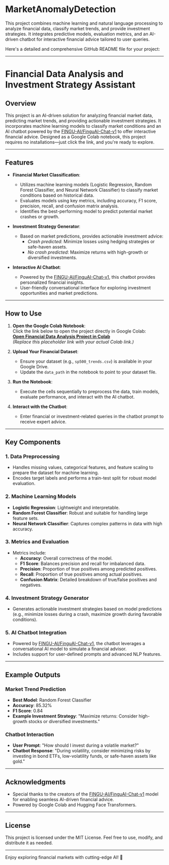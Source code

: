 # MarketAnomalyDetection
This project combines machine learning and natural language processing to analyze financial data, classify market trends, and provide investment strategies. It integrates predictive models, evaluation metrics, and an AI-driven chatbot for interactive financial advice tailored to user queries.


Here's a detailed and comprehensive GitHub README file for your project:  

---

# Financial Data Analysis and Investment Strategy Assistant  

## Overview  
This project is an AI-driven solution for analyzing financial market data, predicting market trends, and providing actionable investment strategies. It incorporates machine learning models to classify market conditions and an AI chatbot powered by the [FINGU-AI/FinguAI-Chat-v1](https://huggingface.co/FINGU-AI/FinguAI-Chat-v1) to offer interactive financial advice. Designed as a Google Colab notebook, this project requires no installations—just click the link, and you're ready to explore.  

---

## Features  
- **Financial Market Classification**:  
   - Utilizes machine learning models (Logistic Regression, Random Forest Classifier, and Neural Network Classifier) to classify market conditions based on historical data.  
   - Evaluates models using key metrics, including accuracy, F1 score, precision, recall, and confusion matrix analysis.  
   - Identifies the best-performing model to predict potential market crashes or growth.  

- **Investment Strategy Generator**:  
   - Based on market predictions, provides actionable investment advice:  
     - *Crash predicted*: Minimize losses using hedging strategies or safe-haven assets.  
     - *No crash predicted*: Maximize returns with high-growth or diversified investments.  

- **Interactive AI Chatbot**:  
   - Powered by the [FINGU-AI/FinguAI-Chat-v1](https://huggingface.co/FINGU-AI/FinguAI-Chat-v1), this chatbot provides personalized financial insights.  
   - User-friendly conversational interface for exploring investment opportunities and market predictions.  

---

## How to Use  
1. **Open the Google Colab Notebook**:  
   Click the link below to open the project directly in Google Colab:  
   [**Open Financial Data Analysis Project in Colab**](https://colab.research.google.com/)  
   *(Replace this placeholder link with your actual Colab link.)*  

2. **Upload Your Financial Dataset**:  
   - Ensure your dataset (e.g., `sp500_trends.csv`) is available in your Google Drive.  
   - Update the `data_path` in the notebook to point to your dataset file.  

3. **Run the Notebook**:  
   - Execute the cells sequentially to preprocess the data, train models, evaluate performance, and interact with the AI chatbot.  

4. **Interact with the Chatbot**:  
   - Enter financial or investment-related queries in the chatbot prompt to receive expert advice.  

---

## Key Components  

### 1. Data Preprocessing  
- Handles missing values, categorical features, and feature scaling to prepare the dataset for machine learning.  
- Encodes target labels and performs a train-test split for robust model evaluation.  

### 2. Machine Learning Models  
- **Logistic Regression**: Lightweight and interpretable.  
- **Random Forest Classifier**: Robust and suitable for handling large feature sets.  
- **Neural Network Classifier**: Captures complex patterns in data with high accuracy.  

### 3. Metrics and Evaluation  
- Metrics include:  
   - **Accuracy**: Overall correctness of the model.  
   - **F1 Score**: Balances precision and recall for imbalanced data.  
   - **Precision**: Proportion of true positives among predicted positives.  
   - **Recall**: Proportion of true positives among actual positives.  
   - **Confusion Matrix**: Detailed breakdown of true/false positives and negatives.  

### 4. Investment Strategy Generator  
- Generates actionable investment strategies based on model predictions (e.g., minimize losses during a crash, maximize growth during favorable conditions).  

### 5. AI Chatbot Integration  
- Powered by [FINGU-AI/FinguAI-Chat-v1](https://huggingface.co/FINGU-AI/FinguAI-Chat-v1), the chatbot leverages a conversational AI model to simulate a financial advisor.  
- Includes support for user-defined prompts and advanced NLP features.  

---

## Example Outputs  

### Market Trend Prediction  
- **Best Model**: Random Forest Classifier  
- **Accuracy**: 85.32%  
- **F1 Score**: 0.84  
- **Example Investment Strategy**: "Maximize returns: Consider high-growth stocks or diversified investments."  

### Chatbot Interaction  
- **User Prompt**: "How should I invest during a volatile market?"  
- **Chatbot Response**: "During volatility, consider minimizing risks by investing in bond ETFs, low-volatility funds, or safe-haven assets like gold."  

---

## Acknowledgments  
- Special thanks to the creators of the [FINGU-AI/FinguAI-Chat-v1](https://huggingface.co/FINGU-AI/FinguAI-Chat-v1) model for enabling seamless AI-driven financial advice.  
- Powered by Google Colab and Hugging Face Transformers.  

--- 

## License  
This project is licensed under the MIT License. Feel free to use, modify, and distribute it as needed.  

---  

Enjoy exploring financial markets with cutting-edge AI! 🚀
